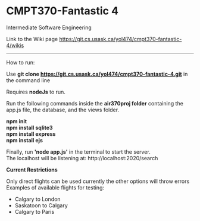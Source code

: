 # CMPT370-Fantastic 4

Intermediate Software Engineering

Link to the Wiki page https://git.cs.usask.ca/yol474/cmpt370-fantastic-4/wikis

<hr>

How to run:

Use **git clone https://git.cs.usask.ca/yol474/cmpt370-fantastic-4.git** in the command line

Requires **nodeJs** to run.<br>

Run the following commands inside the **air370proj folder** containing the 
app.js file, the database, and the views folder.<br>

**npm init <br>
npm install sqlite3<br>
npm install express<br>
npm install ejs<br>**


Finally, run **'node app.js'** in the terminal to start the server. <br>
The localhost will be listening at: http://localhost:2020/search

**Current Restrictions**

Only direct flights can be used currently the other options will throw errors
Examples of available flights for testing:
*  Calgary to London
*  Saskatoon to Calgary
*  Calgary to Paris
